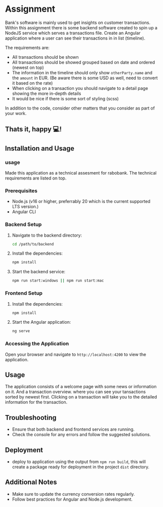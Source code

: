# Assignment

Bank's software is mainly used to get insights on customer transactions. Within this assignment there is some backend software created to spin up a NodeJS service which serves a transactions file. Create an Angular application where a user can see their transactions in in list (timeline).

The requirements are:

- All transactions should be shown
- All transactions should be showed grouped based on date and ordered (newest on top)
- The information in the timeline should only show `otherParty.name` and the `amount` in EUR. (Be aware there is some USD as well, need to convert it based on the rate)
- When clicking on a transaction you should navigate to a detail page showing the more in-depth details
- It would be nice if there is some sort of styling (scss)

In addition to the code, consider other matters that you consider as part of your work.

## Thats it, happy 💻!

## Installation and Usage

### usage

Made this application as a technical assesment for rabobank. The technical requirements are listed on top.

### Prerequisites

- Node.js (v16 or higher, preferrably 20 which is the current supported LTS version.)
- Angular CLI

### Backend Setup

1. Navigate to the backend directory:
   ```sh
   cd /path/to/backend
   ```
2. Install the dependencies:
   ```sh
   npm install
   ```
3. Start the backend service:
   ```sh
   npm run start:windows || npm run start:mac
   ```

### Frontend Setup

1. Install the dependencies:
   ```sh
   npm install
   ```
2. Start the Angular application:
   ```sh
   ng serve
   ```

### Accessing the Application

Open your browser and navigate to `http://localhost:4200` to view the application.

## Usage

The application consists of a welcome page with some news or information on it. And a transaction overview. where you can see your tansactions sorted by newest first. Clicking on a transaction will take you to the detailed information for the transaction.

## Troubleshooting

- Ensure that both backend and frontend services are running.
- Check the console for any errors and follow the suggested solutions.

## Deployment

- deploy to application using the output from `npm run build`, this will create a package ready for deployment in the project `dist` directory.

## Additional Notes

- Make sure to update the currency conversion rates regularly.
- Follow best practices for Angular and Node.js development.
